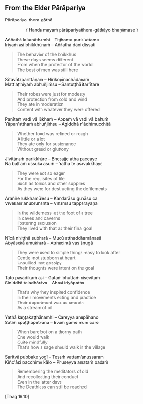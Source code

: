 ## From the Elder Pārāpariya<a id="parapariya"></a>
Pārāpariya-thera-gāthā

<center>
〈 Handa mayaṁ pārāpariyatthera-gāthāyo bhaṇāmase 〉
</center>

Aññathā lokanāthamhi – Tiṭṭhante puris'uttame\
Iriyaṁ āsi bhikkhūnaṁ – Aññathā dāni dissati

<div class="english">

> The behavior of the bhikkhus\
> These days seems different\
> From when the protector of the world\
> The best of men was still here

</div>

Sītavātaparittāṇaṁ – Hirikopīnachādanaṁ\
Matt'aṭṭhiyaṁ abhuñjiṁsu – Santuṭṭhā itar'ītare

<div class="english">

> Their robes were just for modesty\
> And protection from cold and wind\
> They ate in moderation\
> Content with whatever they were offered

</div>

Paṇītaṁ yadi vā lūkhaṁ – Appaṁ vā yadi vā bahuṁ\
Yāpan'atthaṁ abhuñjiṁsu – Agiddhā n'ādhimucchitā

<div class="english">

> Whether food was refined or rough\
> A little or a lot\
> They ate only for sustenance\
> Without greed or gluttony

</div>

Jīvitānaṁ parikkhāre – Bhesajje atha paccaye\
Na bāḷhaṁ ussukā āsuṁ – Yathā te āsavakkhaye

<div class="english">

> They were not so eager\
> For the requisites of life\
> Such as tonics and other supplies\
> As they were for destructing the defilements

</div>

Araññe rukkhamūlesu – Kandarāsu guhāsu ca\
Vivekam'anubrūhantā – Vihaṁsu tapparāyaṇā

<div class="english">

> In the wilderness  ̓  at the foot of a tree\
> In caves and caverns\
> Fostering seclusion\
> They lived with that as their final goal

</div>

Nīcā niviṭṭhā subharā – Mudū atthaddhamānasā\
Abyāsekā amukharā – Atthacintā vas'ānugā

<div class="english">

> They were used to simple things  ̓  easy to look after\
> Gentle  ̓  not stubborn at heart\
> Unsullied  ̓  not gossipy\
> Their thoughts were intent on the goal

</div>

Tato pāsādikaṁ āsi – Gataṁ bhuttaṁ nisevitaṁ\
Siniddhā teladhārāva – Ahosi iriyāpatho

<div class="english">

> That’s why they inspired confidence\
> In their movements eating and practice\
> Their deportment was as smooth\
> As a stream of oil

</div>

Yathā kaṇṭakaṭṭhānamhi – Careyya anupāhano\
Satiṁ upaṭṭhapetvāna – Evaṁ gāme munī care

<div class="english">

> When barefoot on a thorny path\
> One would walk\
> Quite mindfully\
> That’s how a sage should walk in the village

</div>

Saritvā pubbake yogī – Tesaṁ vattam'anussaraṁ\
Kiñc'āpi pacchimo kālo – Phuseyya amataṁ padaṁ

<div class="english">

> Remembering the meditators of old\
> And recollecting their conduct\
> Even in the latter days\
> The Deathless can still be reached

</div>

[Thag 16.10]
